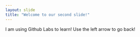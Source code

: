 ```yaml
---
layout: slide
title: "Welcome to our second slide!"
---
```

I am using Github Labs to learn!
Use the left arrow to go back!
